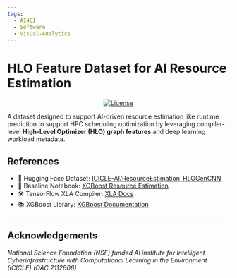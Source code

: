 ```yaml
---
tags:
  - AI4CI
  - Software
  - Visual-Analytics
---
```


# HLO Feature Dataset for AI Resource Estimation


<div align="center">

[![License](https://img.shields.io/badge/License-Apache%202.0-blue.svg)](https://www.apache.org/licenses/LICENSE-2.0)

</div>

A dataset designed to support AI-driven resource estimation like runtime prediction to support HPC scheduling optimization by leveraging compiler-level **High-Level Optimizer (HLO) graph features** and deep learning workload metadata.

## References

- 📂 Hugging Face Dataset: [ICICLE-AI/ResourceEstimation_HLOGenCNN](https://huggingface.co/datasets/ICICLE-AI/ResourceEstimation_HLOGenCNN)
- 📓 Baseline Notebook: [XGBoost Resource Estimation](https://huggingface.co/datasets/ICICLE-AI/ResourceEstimation_HLOGenCNN/blob/main/Baseline_XGBoost_Resource_Estimation.ipynb)
- 🛠️ TensorFlow XLA Compiler: [XLA Docs](https://www.tensorflow.org/xla)
- 📚 XGBoost Library: [XGBoost Documentation](https://xgboost.readthedocs.io/)

---

## Acknowledgements

_National Science Foundation (NSF) funded AI institute for Intelligent Cyberinfrastructure with Computational Learning in the Environment (ICICLE) (OAC 2112606)_
